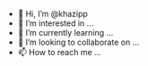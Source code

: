 - 👋 Hi, I’m @khazipp
- 👀 I’m interested in ...
- 🌱 I’m currently learning ...
- 💞️ I’m looking to collaborate on ...
- 📫 How to reach me ...

<!---
khazipp/khazipp is a ✨ special ✨ repository because its `README.md` (this file) appears on your GitHub profile.
You can click the Preview link to take a look at your changes.
--->
